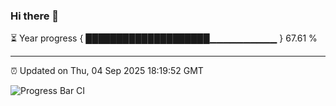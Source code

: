 ### Hi there 👋

⏳ Year progress { ████████████████████▁▁▁▁▁▁▁▁▁▁ } 67.61 %

---

⏰ Updated on Thu, 04 Sep 2025 18:19:52 GMT

![Progress Bar CI](https://github.com/liununu/liununu/workflows/Progress%20Bar%20CI/badge.svg)
